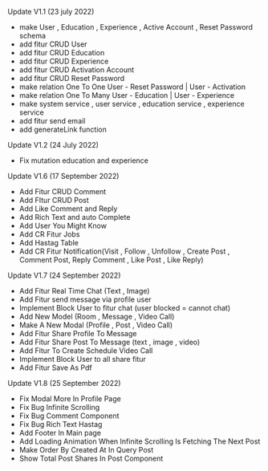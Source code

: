 Update V1.1 (23 july 2022)
- make User , Education , Experience , Active Account , Reset Password schema
- add fitur CRUD User
- add fitur CRUD Education
- add fitur CRUD Experience
- add fitur CRUD Activation Account
- add fitur CRUD Reset Password
- make relation One To One User - Reset Password | User - Activation
- make relation One To Many User - Education | User - Experience
- make system service , user service , education service , experience service
- add fitur send email
- add generateLink function

Update V1.2 (24 July 2022)
- Fix mutation education and experience

Update V1.6 (17 September 2022)
- Add Fitur CRUD Comment
- Add FItur CRUD Post
- Add Like Comment and Reply
- Add Rich Text and auto Complete
- Add User You Might Know
- Add CR Fitur Jobs
- Add Hastag Table
- Add CR Fitur Notification(Visit , Follow , Unfollow , Create Post , Comment Post, Reply Comment , Like Post , Like Reply)

Update V1.7 (24 September 2022)
- Add Fitur Real Time Chat (Text , Image)
- Add Fitur send message via profile user
- Implement Block User to fitur chat (user blocked = cannot chat)
- Add New Model (Room , Message , Video Call)
- Make A New Modal (Profile , Post , Video Call)
- Add Fitur Share Profile To Message
- Add Fitur Share Post To Message (text , image , video)
- Add Fitur To Create Schedule Video Call
- Implement Block User to all share fitur
- Add Fitur Save As Pdf

Update V1.8 (25 September 2022)
- Fix Modal More In Profile Page
- Fix Bug Infinite Scrolling 
- Fix Bug Comment Component
- Fix Bug Rich Text Hastag
- Add Footer In Main page
- Add Loading Animation When Infinite Scrolling Is Fetching The Next Post
- Make Order By Created At In Query Post
- Show Total Post Shares In Post Component